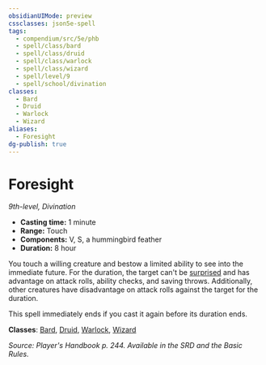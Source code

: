 ```yaml
---
obsidianUIMode: preview
cssclasses: json5e-spell
tags:
  - compendium/src/5e/phb
  - spell/class/bard
  - spell/class/druid
  - spell/class/warlock
  - spell/class/wizard
  - spell/level/9
  - spell/school/divination
classes:
  - Bard
  - Druid
  - Warlock
  - Wizard
aliases:
  - Foresight
dg-publish: true
---
```

# Foresight
*9th-level, Divination*  

- **Casting time:** 1 minute
- **Range:** Touch
- **Components:** V, S, a hummingbird feather
- **Duration:** 8 hour

You touch a willing creature and bestow a limited ability to see into the immediate future. For the duration, the target can't be [surprised](/3-Mechanics/CLI/rules/conditions.md#surprised) and has advantage on attack rolls, ability checks, and saving throws. Additionally, other creatures have disadvantage on attack rolls against the target for the duration.

This spell immediately ends if you cast it again before its duration ends.

**Classes**: [Bard](/Admin/CLI/classes/bard.md), [Druid](/Admin/CLI/classes/druid.md), [Warlock](/Admin/CLI/classes/warlock.md), [Wizard](/Admin/CLI/classes/wizard.md)

*Source: Player's Handbook p. 244. Available in the SRD and the Basic Rules.*